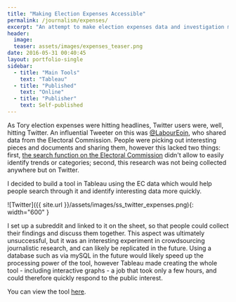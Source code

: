 ```yaml
---
title: "Making Election Expenses Accessible"
permalink: /journalism/expenses/
excerpt: "An attempt to make election expenses data and investigation more organised and accessible"
header: 
  image: 
  teaser: assets/images/expenses_teaser.png
date: 2016-05-31 00:40:45
layout: portfolio-single
sidebar:
  - title: "Main Tools"
    text: "Tableau"
  - title: "Published"
    text: "Online"
  - title: "Publisher"
    text: Self-published
---
```


As Tory election expenses were hitting headlines, Twitter users were, well, hitting Twitter.
An influential Tweeter on this was <a href="https://twitter.com/LabourEoin/status/737708812354867202">@LabourEoin</a>, who shared data from the Electoral Commission. People were picking out interesting pieces and documents and sharing them, however this lacked two things: first, <a href="http://search.electoralcommission.org.uk/">the search function on the Electoral Commission</a> didn't allow to easily identify trends or categories; second, this research was not being collected anywhere but on Twitter.

I decided to build a tool in Tableau using the EC data which would help people search through it and identify interesting data more quickly.


![Twitter]({{ site.url }}/assets/images/ss_twitter_expenses.png){: width="600" }

I set up a subreddit and linked to it on the sheet, so that people could collect their findings and discuss them together. This aspect was ultimately unsuccessful, but it was an interesting experiment in crowdsourcing journalistic research, and can likely be replicated in the future. Using a database such as via mySQL in the future would likely speed up the processing power of the tool, however Tableau made creating the whole tool - including interactive graphs - a job that took only a few hours, and could therefore quickly respond to the public interest.

You can view the tool <a href="https://public.tableau.com/views/ToryElectionExpenses2015/DataDashboard?:embed=y&:display_count=yes">here</a>.